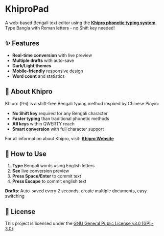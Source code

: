 # KhiproPad

A web-based Bengali text editor using the **[Khipro phonetic typing system](https://khiprokeyboard.github.io/)**. Type Bangla with Roman letters - no Shift key needed!

## ✨ Features

- **Real-time conversion** with live preview
- **Multiple drafts** with auto-save
- **Dark/Light themes** 
- **Mobile-friendly** responsive design
- **Word count** and statistics

## 🚀 About Khipro

Khipro (ক্ষিপ্র) is a shift-free Bengali typing method inspired by Chinese Pinyin:

- **No Shift key** required for any Bengali character
- **Faster typing** than traditional phonetic methods
- **All keys** within QWERTY reach
- **Smart conversion** with full character support

For all information about Khipro, visit: **[Khipro Website](https://khiprokeyboard.github.io)**

## 🎯 How to Use

1. **Type** Bengali words using English letters
2. **See** live conversion preview
3. **Press Space/Enter** to commit text
4. **Press Escape** to commit english text

**Drafts**: Auto-saved every 2 seconds, create multiple documents, easy switching

## 📄 License

This project is licensed under the [GNU General Public License v3.0 (GPL-3.0)](LICENSE).